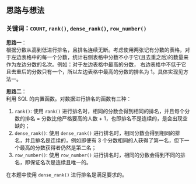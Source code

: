 ## 思路与想法
### 关键词：`COUNT`, `rank()`, `dense_rank()`, `row_number()`
**思路一**：  
根据分数从高到低进行排名，且排名连续无断。考虑使用两张记有分数的表格，对于左边表格中的每一个分数，统计右侧表格中分数不小于它(且去重之后)的数量来作为左边分数的名次。例如：对于左边表格中最高的分数，
右边表格中不低于它且去重后的分数只有一个，所以左边表格中最高的分数的排名为 1。具体实现见方法一。


**思路二**：  
利用 SQL 的内置函数。对数据进行排名的函数有三种：  
1. `rank()`: 使用 `rank()` 进行排名时，相同的分数会得到相同的排名，并且每个分数的排名 = 分数比他严格要高的人数 + 1，也即排名不是连续的，是会出现空缺的；
2. `dense_rank()`: 使用 `dense_rank()` 进行排名时，相同分数会得到相同的排名，并且排名是连续的，例如即便有 3 个分数相同的人获得了第一名，但下一个最高的分数获得者仍然是第二名；
3. `row_number()`: 使用  `row_number()` 进行排名时，相同的分数会得到不同的排名，即保证名次是连续且唯一的。

在本题中使用 `dense_rank()` 进行排名是满足要求的。
